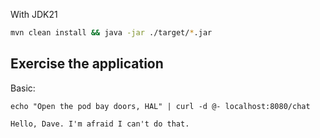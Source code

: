With JDK21
```bash
mvn clean install && java -jar ./target/*.jar
```

## Exercise the application

Basic:
```
echo "Open the pod bay doors, HAL" | curl -d @- localhost:8080/chat

Hello, Dave. I'm afraid I can't do that.
```